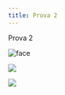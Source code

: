 ```yaml
---
title: Prova 2
---
```

Prova 2

![face](/images/uploads/500px-happy_smiley_face.png "face")

![](/images/uploads/tshirt-copy-1-.png)



![](/images/uploads/tshirt-copy-1-.png)
